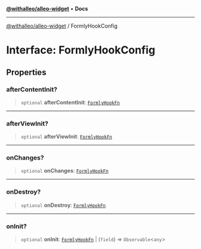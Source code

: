 [**@withalleo/alleo-widget**](../README.md) • **Docs**

***

[@withalleo/alleo-widget](../globals.md) / FormlyHookConfig

# Interface: FormlyHookConfig

## Properties

### afterContentInit?

> `optional` **afterContentInit**: [`FormlyHookFn`](../type-aliases/FormlyHookFn.md)

***

### afterViewInit?

> `optional` **afterViewInit**: [`FormlyHookFn`](../type-aliases/FormlyHookFn.md)

***

### onChanges?

> `optional` **onChanges**: [`FormlyHookFn`](../type-aliases/FormlyHookFn.md)

***

### onDestroy?

> `optional` **onDestroy**: [`FormlyHookFn`](../type-aliases/FormlyHookFn.md)

***

### onInit?

> `optional` **onInit**: [`FormlyHookFn`](../type-aliases/FormlyHookFn.md) \| (`field`) => `Observable`\<`any`\>

